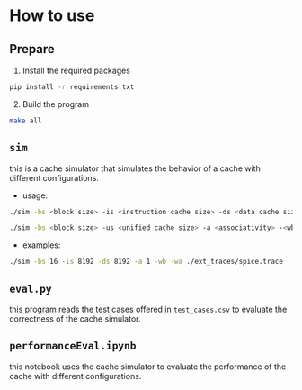 # How to use

## Prepare
1. Install the required packages
```bash
pip install -r requirements.txt
```
2. Build the program
```bash
make all
```

## `sim`
this is a cache simulator that simulates the behavior of a cache with different configurations.

- usage:
```bash
./sim -bs <block size> -is <instruction cache size> -ds <data cache size> -a <associativity> -<wb/wt> -<wa/nw> <trace file>

./sim -bs <block size> -us <unified cache size> -a <associativity> -<wb/wt> -<wa/nw> <trace file>
```

- examples:
```bash
./sim -bs 16 -is 8192 -ds 8192 -a 1 -wb -wa ./ext_traces/spice.trace
```

## `eval.py`
this program reads the test cases offered in `test_cases.csv` to evaluate the correctness of the cache simulator.

## `performanceEval.ipynb`
this notebook uses the cache simulator to evaluate the performance of the cache with different configurations.